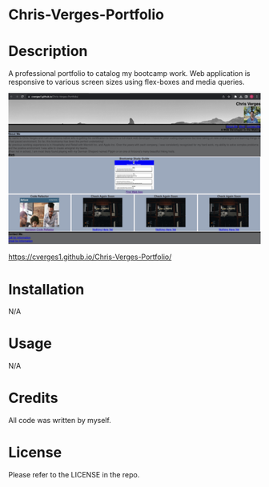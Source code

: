 
# Chris-Verges-Portfolio

# Description
A professional portfolio to catalog my bootcamp work. Web application is responsive to various screen sizes using flex-boxes and media queries. 

![ScreenShot](Deployed%20App.jpg)

https://cverges1.github.io/Chris-Verges-Portfolio/

# Installation

N/A 

# Usage

N/A

# Credits

All code was written by myself.


# License 

Please refer to the LICENSE in the repo.